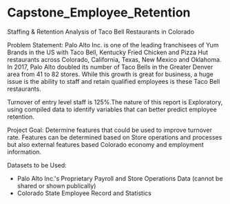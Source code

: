 # Capstone_Employee_Retention
Staffing &amp; Retention Analysis of Taco Bell Restaurants in Colorado

Problem Statement:
Palo Alto Inc. is one of the leading franchisees of Yum Brands in the US with Taco Bell, Kentucky Fried Chicken and Pizza Hut restaurants across Colorado, California, Texas, New Mexico and Oklahoma. In 2017, Palo Alto doubled its number of Taco Bells in the Greater Denver area from 41 to 82 stores. While this growth is great for business, a huge issue is the ability to staff and retain qualified employees is these Taco Bell restaurants.

Turnover of entry level staff is 125%.The nature of this report is Exploratory, using compiled data to identify variables that can better predict employee retention.

Project Goal:
Determine features that could be used to improve turnover rate. Features can be determined based on Store operations and processes but also external features based Colorado economy and employment information.

Datasets to be Used:
- Palo Alto Inc.'s Proprietary Payroll and Store Operations Data (cannot be shared or shown publically)
- Colorado State Employee Record and Statistics

